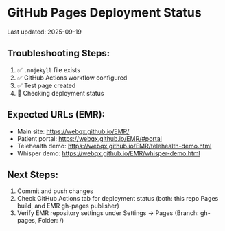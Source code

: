 # GitHub Pages Deployment Status

Last updated: 2025-09-19

## Troubleshooting Steps:
1. ✅ `.nojekyll` file exists
2. ✅ GitHub Actions workflow configured
3. ✅ Test page created
4. 🔄 Checking deployment status

## Expected URLs (EMR):
- Main site: https://webqx.github.io/EMR/
- Patient portal: https://webqx.github.io/EMR/#portal
- Telehealth demo: https://webqx.github.io/EMR/telehealth-demo.html
- Whisper demo: https://webqx.github.io/EMR/whisper-demo.html

## Next Steps:
1. Commit and push changes
2. Check GitHub Actions tab for deployment status (both: this repo Pages build, and EMR gh-pages publisher)
3. Verify EMR repository settings under Settings → Pages (Branch: gh-pages, Folder: /)